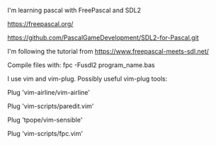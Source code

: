 I'm learning pascal with FreePascal and SDL2

https://freepascal.org/

https://github.com/PascalGameDevelopment/SDL2-for-Pascal.git

I'm following the tutorial from https://www.freepascal-meets-sdl.net/

Compile files with:
fpc -Fusdl2 program_name.bas

I use vim and vim-plug. Possibly useful vim-plug tools:

Plug 'vim-airline/vim-airline'

Plug 'vim-scripts/paredit.vim'

Plug 'tpope/vim-sensible'

Plug 'vim-scripts/fpc.vim'

